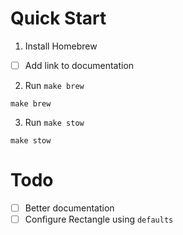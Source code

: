 # Quick Start

1. Install Homebrew

- [ ] Add link to documentation

2. Run `make brew`
```shell
make brew
```

3. Run `make stow`
```shell
make stow
```


# Todo

- [ ] Better documentation
- [ ] Configure Rectangle using `defaults`